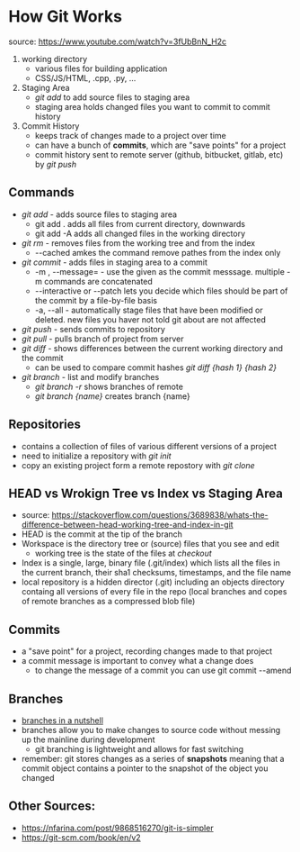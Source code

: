 # How Git Works
source: https://www.youtube.com/watch?v=3fUbBnN_H2c

1. working directory
    * various files for building application
    * CSS/JS/HTML, .cpp, .py, ...
2. Staging Area
    * *git add* to add source files to staging area
    * staging area holds changed files you want to commit to commit history
3. Commit History
    * keeps track of changes made to a project over time
    * can have a bunch of **commits**, which are "save points" for a project
    * commit history sent to remote server (github, bitbucket, gitlab, etc) by *git push*

## Commands
* *git add* - adds source files to staging area
    * git add . adds all files from current directory, downwards
    * git add -A adds all changed files in the working directory
* *git rm* - removes files from the working tree and from the index
    * --cached amkes the command remove pathes from the index only
* *git commit* - adds files in staging area to a commit
    * -m <msg>, --message=<msg> - use the given <msg> as the commit messsage. multiple -m commands are concatenated
    * --interactive or --patch lets you decide which files should be part of the commit by a file-by-file basis
    * -a, --all - automatically stage files that have been modified or deleted. new files you haver not told git about are not affected
* *git push* - sends commits to repository
* *git pull* - pulls branch of project from server
* *git diff* - shows differences between the current working directory and the commit
    * can be used to compare commit hashes *git diff {hash 1} {hash 2}*
* *git branch* - list and modify branches
    * *git branch -r* shows branches of remote
    * *git branch {name}* creates branch {name}

## Repositories
* contains a collection of files of various different versions of a project
* need to initialize a repository with *git init*
* copy an existing project form a remote repostory with *git clone*

## HEAD vs Wrokign Tree vs Index vs Staging Area
* source: https://stackoverflow.com/questions/3689838/whats-the-difference-between-head-working-tree-and-index-in-git
* HEAD is the commit at the tip of the branch
* Workspace is the directory tree or (source) files that you see and edit
    * working tree is the state of the files at *checkout*
* Index is a single, large, binary file (.git/index) which lists all the files in the current branch, their sha1 checksums, timestamps, and the file name
* local repository is a hidden director (.git) including an objects directory containg all versions of every file in the repo (local branches and copes of remote branches as a compressed blob file)

## Commits
* a "save point" for a project, recording changes made to that project
* a commit message is important to convey what a change does
    * to change the message of a commit you can use git commit --amend

## Branches
* [branches in a nutshell](https://git-scm.com/book/en/v2/Git-Branching-Branches-in-a-Nutshell)
* branches allow you to make changes to source code without messing up the mainline during development
    * git branching is lightweight and allows for fast switching
* remember: git stores changes as a series of **snapshots** meaning that a commit object contains a pointer to the snapshot of the object you changed


## Other Sources:
* https://nfarina.com/post/9868516270/git-is-simpler
* https://git-scm.com/book/en/v2